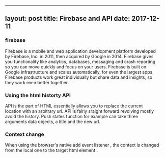 

---
layout: post 
title: Firebase and API
date: 2017-12-11
---

### firebase

Firebase is a mobile and web application development platform developed by Firebase, Inc. in 2011, then acquired by Google in 2014. Firebase gives you functionality like analytics, databases, messaging and crash reporting so you can move quickly and focus on your users. Firebase is built on Google infrastructure and scales automatically, for even the largest apps. Firebase products work great individually but share data and insights, so they work even better together. 

### Using the html historty API

API is the part of HTML essentially allows you to replace the current location with an arbitrary url. APi is fairly  sraight  forward  revolving mostly  avoid the history. Push states  function for example can take three arguments data objects, a title and the new url.

###  Context change

When using the browser's native add event listener ,  the context is changed from the local one to the target html element . 


